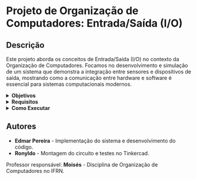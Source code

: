 # Projeto de Organização de Computadores: Entrada/Saída (I/O)

## Descrição
Este projeto aborda os conceitos de Entrada/Saída (I/O) no contexto da Organização de Computadores. 
Focamos no desenvolvimento e simulação de um sistema que demonstra a integração entre sensores e dispositivos de saída, mostrando como a comunicação entre hardware e software é essencial para sistemas computacionais modernos.

<details>
  <summary><strong>Objetivos</strong></summary>
  <ul>
    <li>Compreender o funcionamento dos dispositivos de Entrada e Saída (I/O).</li>
    <li>Desenvolver um protótipo utilizando sensores (entrada) e displays/LEDs (saída).</li>
    <li>Simular a comunicação entre os componentes para reforçar conceitos teóricos da disciplina.</li>
  </ul>
</details>

<details>
  <summary><strong>Requisitos</strong></summary>
  <ul>
    <li>Conta no Tinkercad para simulação de circuitos.</li>
    <li>Arduino IDE para programação do microcontrolador.</li>
    <li>Componentes: LEDs, resistores, sensores (PIR, temperatura), display LCD.</li>
    <li>Bibliotecas Arduino:
      <ul>
        <li><code>Adafruit_LiquidCrystal</code></li>
        <li><code>Wire.h</code></li>
      </ul>
    </li>
  </ul>
</details>

<details>
  <summary><strong>Como Executar</strong></summary>
  <ol>
    <li>Acesse o Tinkercad e faça login com sua conta.</li>
    <li>Importe o arquivo do circuito disponível no <a href="https://www.tinkercad.com/">link do Tinkercad</a>.</li>
    <li>No Tinkercad, carregue o código fornecido em <code>codigo.ino</code> e execute a simulação.</li>
    <li>No Arduino IDE, instale as bibliotecas necessárias (<code>Adafruit_LiquidCrystal</code>, <code>Wire</code>).</li>
    <li>Conecte os componentes conforme o esquema abaixo:</li>
  </ol>
  <img src="imagens/esquema_ligacao.png" alt="Esquema de ligação">
</details>

## Autores
- **Edmar Pereira** - Implementação do sistema e desenvolvimento do código.
- **Ronyldo** - Montagem do circuito e testes no Tinkercad.

Professor responsável: **Moisés** - Disciplina de Organização de Computadores no IFRN.
